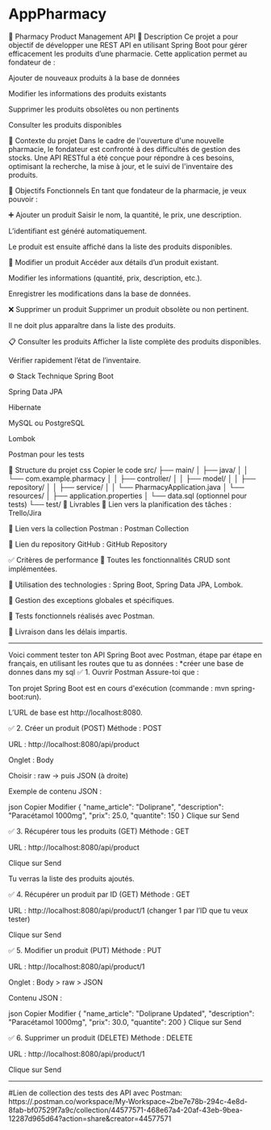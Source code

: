# AppPharmacy
💊 Pharmacy Product Management API
🧾 Description
Ce projet a pour objectif de développer une REST API en utilisant Spring Boot pour gérer efficacement les produits d’une pharmacie. Cette application permet au fondateur de :

Ajouter de nouveaux produits à la base de données

Modifier les informations des produits existants

Supprimer les produits obsolètes ou non pertinents

Consulter les produits disponibles

🧩 Contexte du projet
Dans le cadre de l'ouverture d'une nouvelle pharmacie, le fondateur est confronté à des difficultés de gestion des stocks. Une API RESTful a été conçue pour répondre à ces besoins, optimisant la recherche, la mise à jour, et le suivi de l'inventaire des produits.

🎯 Objectifs Fonctionnels
En tant que fondateur de la pharmacie, je veux pouvoir :

➕ Ajouter un produit
Saisir le nom, la quantité, le prix, une description.

L’identifiant est généré automatiquement.

Le produit est ensuite affiché dans la liste des produits disponibles.

📝 Modifier un produit
Accéder aux détails d’un produit existant.

Modifier les informations (quantité, prix, description, etc.).

Enregistrer les modifications dans la base de données.

❌ Supprimer un produit
Supprimer un produit obsolète ou non pertinent.

Il ne doit plus apparaître dans la liste des produits.

📋 Consulter les produits
Afficher la liste complète des produits disponibles.

Vérifier rapidement l’état de l’inventaire.

⚙️ Stack Technique
Spring Boot

Spring Data JPA

Hibernate

MySQL ou PostgreSQL

Lombok

Postman pour les tests

📂 Structure du projet
css
Copier le code
src/
├── main/
│   ├── java/
│   │   └── com.example.pharmacy
│   │       ├── controller/
│   │       ├── model/
│   │       ├── repository/
│   │       ├── service/
│   │       └── PharmacyApplication.java
│   └── resources/
│       ├── application.properties
│       └── data.sql (optionnel pour tests)
└── test/
📌 Livrables
📌 Lien vers la planification des tâches : Trello/Jira

📌 Lien vers la collection Postman : Postman Collection

📌 Lien du repository GitHub : GitHub Repository

✅ Critères de performance
🔹 Toutes les fonctionnalités CRUD sont implémentées.

🔹 Utilisation des technologies : Spring Boot, Spring Data JPA, Lombok.

🔹 Gestion des exceptions globales et spécifiques.

🔹 Tests fonctionnels réalisés avec Postman.

🔹 Livraison dans les délais impartis.
*****************************************
Voici comment tester ton API Spring Boot avec Postman, étape par étape en français, en utilisant les routes que tu as données :
*créer une base de donnes dans my sql
✅ 1. Ouvrir Postman
Assure-toi que :

Ton projet Spring Boot est en cours d'exécution (commande : mvn spring-boot:run).

L’URL de base est http://localhost:8080.

✅ 2. Créer un produit (POST)
Méthode : POST

URL : http://localhost:8080/api/product

Onglet : Body

Choisir : raw → puis JSON (à droite)

Exemple de contenu JSON :

json
Copier
Modifier
{
  "name_article": "Doliprane",
  "description": "Paracétamol 1000mg",
  "prix": 25.0,
  "quantite": 150
}
Clique sur Send

✅ 3. Récupérer tous les produits (GET)
Méthode : GET

URL : http://localhost:8080/api/product

Clique sur Send

Tu verras la liste des produits ajoutés.

✅ 4. Récupérer un produit par ID (GET)
Méthode : GET

URL : http://localhost:8080/api/product/1 (changer 1 par l’ID que tu veux tester)

Clique sur Send

✅ 5. Modifier un produit (PUT)
Méthode : PUT

URL : http://localhost:8080/api/product/1

Onglet : Body > raw > JSON

Contenu JSON :

json
Copier
Modifier
{
  "name_article": "Doliprane Updated",
  "description": "Paracétamol 1000mg",
  "prix": 30.0,
  "quantite": 200
}
Clique sur Send

✅ 6. Supprimer un produit (DELETE)
Méthode : DELETE

URL : http://localhost:8080/api/product/1

Clique sur Send
*********************************


#Lien de collection des tests des API avec Postman:
https://.postman.co/workspace/My-Workspace~2be7e78b-294c-4e8d-8fab-bf07529f7a9c/collection/44577571-468e67a4-20af-43eb-9bea-12287d965d64?action=share&creator=44577571

